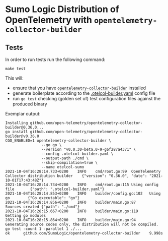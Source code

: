 # Sumo Logic Distribution of OpenTelemetry with `opentelemetry-collector-builder`

## Tests

In order to run tests run the following command:

```
make test
```

This will:

- ensure that you have [`opentelemetry-collector-builder`][otcbuilder] installed
- generate boilerplate according to the [.otelcol-builder.yaml][otconfig] config file
- run `go test` checking (golden set of) test configuration files against
  the produced binary

[otcbuilder]: https://github.com/open-telemetry/opentelemetry-collector-builder
[otconfig]: ./.otelcol-builder.yaml

Exemplar output:

```
Installing github.com/open-telemetry/opentelemetry-collector-builder@0.36.0...
go install github.com/open-telemetry/opentelemetry-collector-builder@v0.36.0
CGO_ENABLED=1 opentelemetry-collector-builder \
                --go go \
                --version "v0.0.30-beta.0-9-g6f287a4371" \
                --config .otelcol-builder.yaml \
                --output-path ./cmd \
                --skip-compilation=true \
                --name otelcol-sumo
2021-10-04T16:28:14.733+0200    INFO    cmd/root.go:99  OpenTelemetry Collector distribution builder    {"version": "0.36.0", "date": "2021-10-01T17:43:48Z"}
2021-10-04T16:28:14.734+0200    INFO    cmd/root.go:115 Using config file       {"path": ".otelcol-builder.yaml"}
2021-10-04T16:28:14.853+0200    INFO    builder/config.go:102   Using go        {"Go executable": "go"}
2021-10-04T16:28:14.856+0200    INFO    builder/main.go:87      Sources created {"path": "./cmd"}
2021-10-04T16:28:15.667+0200    INFO    builder/main.go:119     Getting go modules
2021-10-04T16:28:15.864+0200    INFO    builder/main.go:94      Generating source codes only, the distribution will not be compiled.
go test -count 1 -parallel 1 ./...
ok      github.com/SumoLogic/opentelemetry-collector-builder    9.998s

```
